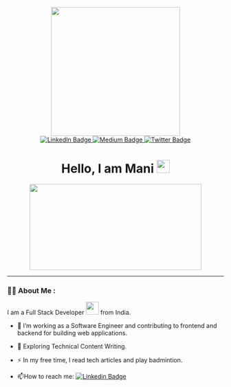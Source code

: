 
<div id="header" align="center">
  <img src="https://media.giphy.com/media/g06HKnMmtK1aXurndU/giphy.gif" width="300"/>
</div>
<div id="badges" align="center">
  <a href="https://www.linkedin.com/in/manisankar-r-3b099173/">
    <img src="https://img.shields.io/badge/LinkedIn-blue?style=for-the-badge&logo=linkedin&logoColor=white" alt="LinkedIn Badge"/>
  </a>
  <a href="https://medium.com/@manisankar-50636">
  <img src="https://img.shields.io/badge/medium-black?&style=for-the-badge&logo=medium&logoColor=white" alt="Medium Badge"/>
   </a>
   <a href="https://twitter.com/Manisankar_R">
     <img src="https://img.shields.io/badge/Twitter-blue?style=for-the-badge&logo=twitter&logoColor=white" alt="Twitter Badge"/>
  </a>
</div>

<div align="center" id="profile-count">
   <img src="https://komarev.com/ghpvc/?username=manisankar92&style=flat-square&color=blue" alt="" "/>
</div>

<h1 align="center">
  Hello, I am Mani
  <img src="https://media.giphy.com/media/hvRJCLFzcasrR4ia7z/giphy.gif" width="30px"/>
</h1>

<div align="center" >
<img src="https://media.giphy.com/media/dWesBcTLavkZuG35MI/giphy.gif" width="400" height="200"/>
</div>

---

### :man_technologist: About Me :
I am a Full Stack Developer <img src="https://media.giphy.com/media/WUlplcMpOCEmTGBtBW/giphy.gif" width="30"> from India.
- :telescope: I’m working as a Software Engineer and contributing to frontend and backend for building web applications.

- :seedling: Exploring Technical Content Writing.

- :zap: In my free time, I read tech articles and play badmintion.

- :mailbox:How to reach me: [![Linkedin Badge](https://img.shields.io/badge/-Manisankar-blue?style=flat&logo=Linkedin&logoColor=white)](https://www.linkedin.com/in/manisankar-r-3b099173/)

